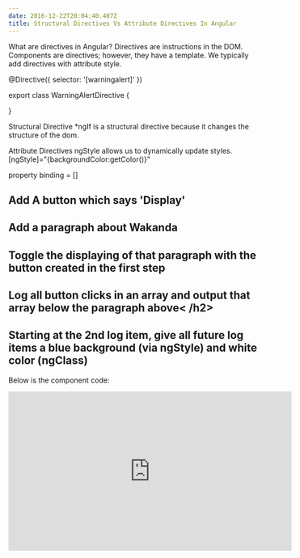 ```yaml
---
date: 2016-12-22T20:04:40.407Z
title: Structural Directives Vs Attribute Directives In Angular
---
```

What are directives in Angular?
Directives are instructions in the DOM.  Components are directives; however, they have a template.
We typically add directives with attribute style.  

@Directive({
  selector: '[warningalert]'
})

export class WarningAlertDirective {

}

Structural Directive
*ngIf is a structural directive because it changes the structure of the dom.

Attribute Directives
ngStyle allows us to dynamically update styles.
 [ngStyle]="{backgroundColor:getColor()}"   
 
property binding = []
 
<h2>Add A button which says 'Display'</h2>
 
<h2>Add a paragraph about Wakanda</h2>
 
<h2>Toggle the displaying of that paragraph with the button created in the first step</h2>
        
<h2>Log all button clicks in an array and output that array below the paragraph above< /h2>
 
<h2>Starting at the 2nd log item, give all future log items a blue background (via ngStyle) and white color (ngClass)</h2>
     
Below is the component code:


<iframe width="560" height="315" src="https://stackblitz.com/edit/angular-1jaqa9?embed=1&file=src/app/wakanda/wakanda.component.html" frameborder="0" allow="autoplay; encrypted-media" allowfullscreen></iframe>

 
